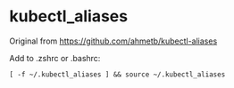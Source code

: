 # kubectl_aliases

Original from https://github.com/ahmetb/kubectl-aliases

Add to .zshrc or .bashrc:
```
[ -f ~/.kubectl_aliases ] && source ~/.kubectl_aliases
```
